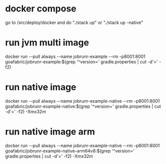 # docker compose
go to /src/deploy/docker and do "./stack up" or "./stack up -native"

# run jvm multi image
docker run --pull always --name jobrunr-example --rm -p8001:8001 goafabric/jobrunr-example:$(grep '^version=' gradle.properties | cut -d'=' -f2)

# run native image
docker run --pull always --name jobrunr-example-native --rm -p8001:8001 goafabric/jobrunr-example-native:$(grep '^version=' gradle.properties | cut -d'=' -f2) -Xmx32m

# run native image arm
docker run --pull always --name jobrunr-example-native --rm -p8001:8001 goafabric/jobrunr-example-native-arm64v8:$(grep '^version=' gradle.properties | cut -d'=' -f2) -Xmx32m
